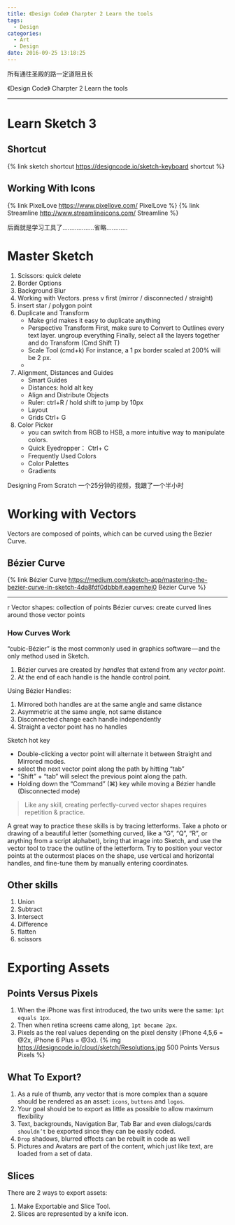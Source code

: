 ```yaml
---
title: 《Design Code》 Charpter 2 Learn the tools
tags:
  - Design
categories:
  - Art
  - Design
date: 2016-09-25 13:18:25
---
```

所有通往圣殿的路一定道阻且长

《Design Code》
Charpter 2 Learn the tools
<!-- more -->

***
# Learn Sketch 3
## Shortcut
{% link sketch shortcut https://designcode.io/sketch-keyboard shortcut %}

## Working With Icons
{% link PixelLove  https://www.pixellove.com/ PixelLove  %}
{% link  Streamline   http://www.streamlineicons.com/  Streamline   %}

后面就是学习工具了………………省略…………

# Master Sketch
1. Scissors: quick delete
2. Border Options
3. Background Blur
4. Working with Vectors.  press v first (mirror / disconnected / straight)
5. insert star / polygon point
6. Duplicate and Transform
    - Make grid
        makes it easy to duplicate anything
    - Perspective Transform
        First, make sure to Convert to Outlines every text layer. 
        ungroup everything
        Finally, select all the layers together and do Transform (Cmd Shift T)
    - Scale Tool (cmd+k)
        For instance, a 1 px border scaled at 200% will be 2 px.
    - 
7.  Alignment, Distances and Guides
    - Smart Guides
    - Distances: hold alt key
    - Align and Distribute Objects
    - Ruler: ctrl+R / hold shift to jump by 10px
    - Layout
    - Grids Ctrl+ G
8.  Color Picker
    - you can switch from RGB to HSB, a more intuitive way to manipulate colors. 
    - Quick Eyedropper： Ctrl+ C
    - Frequently Used Colors
    - Color Palettes
    - Gradients

Designing From Scratch
一个25分钟的视频，我跟了一个半小时

# Working with Vectors
Vectors are composed of points, which can be curved using the Bezier Curve.

## Bézier Curve
{% link Bézier Curve  https://medium.com/sketch-app/mastering-the-bezier-curve-in-sketch-4da8fdf0dbbb#.eagemhej0 Bézier Curve %}
***
r
Vector shapes: collection of points
Bézier curves: create curved lines around those vector points

### How Curves Work
 “cubic-Bézier” is the most commonly used in graphics software — and the only method used in Sketch.

1. Bézier curves are created by *handles* that extend from any *vector point*.
2. At the end of each handle is the handle control point. 

Using Bézier Handles:
1. Mirrored
    both handles are at the same angle and same distance
2. Asymmetric
    at the same angle, not same distance
3. Disconnected
    change each handle independently
4. Straight
    a vector point has no handles

Sketch hot key
- Double-clicking a vector point will alternate it between Straight and Mirrored modes.
- select the next vector point along the path by hitting “tab”
- “Shift” + “tab” will select the previous point along the path.
- Holding down the “Command” (⌘) key while moving a Bézier handle (Disconnected mode)

>Like any skill, creating perfectly-curved vector shapes requires repetition & practice.

A great way to practice these skills is by tracing letterforms. Take a photo or drawing of a beautiful letter (something curved, like a “G”, “Q”, “R”, or anything from a script alphabet), bring that image into Sketch, and use the vector tool to trace the outline of the letterform. Try to position your vector points at the outermost places on the shape, use vertical and horizontal handles, and fine-tune them by manually entering coordinates.



## Other skills
1. Union
2. Subtract
3. Intersect 
4. Difference
5. flatten
6. scissors

# Exporting Assets

## Points Versus Pixels
1. When the iPhone was first introduced, the two units were the same: `1pt equals 1px`.
2. Then when retina screens came along, `1pt became 2px`.
3. Pixels as the real values depending on the pixel density (iPhone 4,5,6 = @2x, iPhone 6 Plus = @3x).
{% img  https://designcode.io/cloud/sketch/Resolutions.jpg 500  Points Versus Pixels  %}

## What To Export?
1. As a rule of thumb, any vector that is more complex than a square should be rendered as an asset: `icons`, `buttons` and `logos`. 
2. Your goal should be to export as little as possible to allow maximum flexibility
3. Text, backgrounds, Navigation Bar, Tab Bar and even dialogs/cards `shouldn’t` be exported since they can be easily coded. 
4. `Drop` shadows, blurred effects can be rebuilt in code as well
5. Pictures and Avatars are part of the content, which just like text, are loaded from a set of data.

## Slices
There are 2 ways to export assets: 
1. Make Exportable and Slice Tool. 
2. Slices are represented by a knife icon.